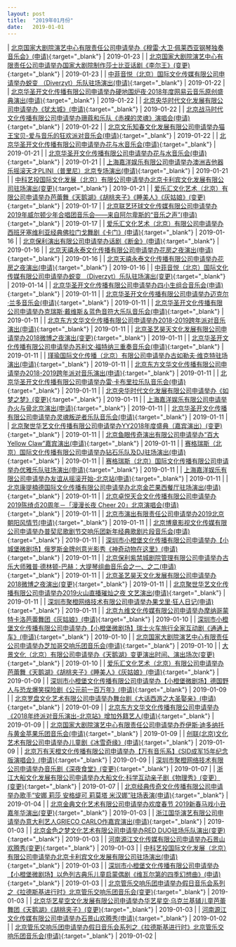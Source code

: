 ```yaml
---
layout: post
title:  "2019年01月份"
date:   2019-01-01
---
```


| [北京国家大剧院演艺中心有限责任公司申请举办《穆雷·大卫·佩莱西亚钢琴独奏音乐会》(申请)](http://www.beijing.gov.cn/zfxxgk/110021/xzspjggs53/2019-01/23/content_d285d6e1356e452f8fd083008dc41511.shtml){:target="_blank"} | 2019-01-23 |
| [北京国家大剧院演艺中心有限责任公司申请举办国家大剧院制作莎士比亚话剧《李尔王》(变更)](http://www.beijing.gov.cn/zfxxgk/110021/xzspjggs53/2019-01/23/content_2335c5ce80684ff0a333c18a150300b0.shtml){:target="_blank"} | 2019-01-23 |
| [中菲音悦（北京）国际文化传媒有限公司申请举办蜕变 （Diverzyt）乐队驻场演出(申请)](http://www.beijing.gov.cn/zfxxgk/110021/xzspjggs53/2019-01/22/content_e5082b2b18d3460aae5c3a476748ffe2.shtml){:target="_blank"} | 2019-01-22 |
| [北京华圣开文化传播有限公司申请举办硬地围炉夜·2018年度网易云音乐原创盛典演出(申请)](http://www.beijing.gov.cn/zfxxgk/110021/xzspjggs53/2019-01/22/content_005f6e8328c142feac28a6d0af66a74e.shtml){:target="_blank"} | 2019-01-22 |
| [北京央华时代文化发展有限公司申请举办《犹太城》(申请)](http://www.beijing.gov.cn/zfxxgk/110021/xzspjggs53/2019-01/22/content_bb94c94cf7f741d9a4e442170cacfe7e.shtml){:target="_blank"} | 2019-01-22 |
| [北京战马时代文化传播有限公司申请举办珊蔻和乐队《赤裸的灵魂》演唱会(申请)](http://www.beijing.gov.cn/zfxxgk/110021/xzspjggs53/2019-01/22/content_c826ba4318864503a85350cb8a3f1d36.shtml){:target="_blank"} | 2019-01-22 |
| [北京文乐知春文化发展有限公司申请举办猫王宝贝-爱与音乐的狂欢派对音乐会(申请)](http://www.beijing.gov.cn/zfxxgk/110021/xzspjggs53/2019-01/22/content_904c241c3a3d4fd38c7f1b27a4b83aa8.shtml){:target="_blank"} | 2019-01-22 |
| [北京华圣开文化传播有限公司申请举办花与水音乐会(申请)](http://www.beijing.gov.cn/zfxxgk/110021/xzspjggs53/2019-01/21/content_9d9185701db048e09b697e824203f131.shtml){:target="_blank"} | 2019-01-21 |
| [北京华圣开文化传播有限公司申请举办花与水音乐会(申请)](http://www.beijing.gov.cn/zfxxgk/110021/xzspjggs53/2019-01/21/content_b5e0b8eeab8848f3a0c2585f99e03175.shtml){:target="_blank"} | 2019-01-21 |
| [上海嘉洋娱乐有限公司申请举办澳洲吉他器乐摇滚天才PLINI（普里尼）北京专场演出(申请)](http://www.beijing.gov.cn/zfxxgk/110021/xzspjggs53/2019-01/21/content_1a3084793bd34d28a14d58ad26bda4ee.shtml){:target="_blank"} | 2019-01-21 |
| [中科艺投国际文化发展（北京）有限公司申请举办北京卡利宾文化发展有限公司驻场演出(变更)](http://www.beijing.gov.cn/zfxxgk/110021/xzspjggs53/2019-01/21/content_bc3781f459674ef2a8d3595f9a306103.shtml){:target="_blank"} | 2019-01-21 |
| [爱乐汇文化艺术（北京）有限公司申请举办芭蕾舞《天鹅湖》《胡桃夹子》《睡美人》《灰姑娘》(变更)](http://www.beijing.gov.cn/zfxxgk/110021/xzspjggs53/2019-01/17/content_12c49a8d9b1a45c28b927b6f261b5f06.shtml){:target="_blank"} | 2019-01-17 |
| [北京联艺环球文化传媒有限公司申请举办2019年威尔顿少年合唱团音乐会——来自阿尔卑斯的“音乐之声”(申请)](http://www.beijing.gov.cn/zfxxgk/110021/xzspjggs53/2019-01/17/content_57553efa72d74d8d8f0314abc8ec0e63.shtml){:target="_blank"} | 2019-01-17 |
| [爱乐汇文化艺术（北京）有限公司申请举办西班牙塞维利亚经典佛拉门戈舞剧《卡门》(申请)](http://www.beijing.gov.cn/zfxxgk/110021/xzspjggs53/2019-01/16/content_d6fe71efaa3f41bbbf9e4457e23cc918.shtml){:target="_blank"} | 2019-01-16 |
| [北京保利演出有限公司申请举办话剧《断金》(申请)](http://www.beijing.gov.cn/zfxxgk/110021/xzspjggs53/2019-01/16/content_7eec07d115a14491bf44d773533ad606.shtml){:target="_blank"} | 2019-01-16 |
| [北京天禧永泰文化传播有限公司申请举办花房之夜演出(申请)](http://www.beijing.gov.cn/zfxxgk/110021/xzspjggs53/2019-01/16/content_3e3560d0f98c497b8ac3b9bc47dd94be.shtml){:target="_blank"} | 2019-01-16 |
| [北京天禧永泰文化传播有限公司申请举办花房之夜演出(申请)](http://www.beijing.gov.cn/zfxxgk/110021/xzspjggs53/2019-01/16/content_d5adfbe8d0554e06a08658127fa405fb.shtml){:target="_blank"} | 2019-01-16 |
| [中菲音悦（北京）国际文化传媒有限公司申请举办蜕变 （Diverzyt）乐队驻场演出(变更)](http://www.beijing.gov.cn/zfxxgk/110021/xzspjggs53/2019-01/14/content_b778bc4c45194c0aba9c926733c4a1df.shtml){:target="_blank"} | 2019-01-14 |
| [北京华圣开文化传播有限公司申请举办四小生组合音乐会(申请)](http://www.beijing.gov.cn/zfxxgk/110021/xzspjggs53/2019-01/11/content_c51b3ad2d1054087a3c081958e6b9bdf.shtml){:target="_blank"} | 2019-01-11 |
| [北京华圣开文化传播有限公司申请举办迈克尔·兰多音乐会(申请)](http://www.beijing.gov.cn/zfxxgk/110021/xzspjggs53/2019-01/11/content_088b5f9d5aa949a58c2716b2cf1ad9c1.shtml){:target="_blank"} | 2019-01-11 |
| [北京华圣开文化传播有限公司申请举办克瑞斯·戴维斯＆蓝色音符大乐队音乐会(申请)](http://www.beijing.gov.cn/zfxxgk/110021/xzspjggs53/2019-01/11/content_a56c289af2fd40828cc9ffcacfc3d5c0.shtml){:target="_blank"} | 2019-01-11 |
| [北京东方文华文化传播有限公司申请举办2018-2019跨年派对音乐演出(申请)](http://www.beijing.gov.cn/zfxxgk/110021/xzspjggs53/2019-01/11/content_ed050bcede1e4aab8c544502575b78ef.shtml){:target="_blank"} | 2019-01-11 |
| [北京圣艺昊天文化发展有限公司申请举办2018微博之夜演出(变更)](http://www.beijing.gov.cn/zfxxgk/110021/xzspjggs53/2019-01/11/content_3f8530fdf859410d8bf78e3dd20e7283.shtml){:target="_blank"} | 2019-01-11 |
| [北京华圣开文化传播有限公司申请举办苏利文·福特纳三重奏音乐会(申请)](http://www.beijing.gov.cn/zfxxgk/110021/xzspjggs53/2019-01/11/content_9f8e61579e5747f298dfcb7f37cacbb1.shtml){:target="_blank"} | 2019-01-11 |
| [瑾瑜国际文化传播（北京）有限公司申请举办古如勒夫·维克特驻场演出(申请)](http://www.beijing.gov.cn/zfxxgk/110021/xzspjggs53/2019-01/11/content_b9cd6b0cae554eb1aff75a60ab0aba73.shtml){:target="_blank"} | 2019-01-11 |
| [北京东方文华文化传播有限公司申请举办2018-2019跨年派对音乐演出(申请)](http://www.beijing.gov.cn/zfxxgk/110021/xzspjggs53/2019-01/11/content_0187e1f49808430499265423655c5630.shtml){:target="_blank"} | 2019-01-11 |
| [北京华圣开文化传播有限公司申请举办雷·卡布里拉乐队音乐会(申请)](http://www.beijing.gov.cn/zfxxgk/110021/xzspjggs53/2019-01/11/content_4e4b6a65d89b417ba2768a4ae3d1627c.shtml){:target="_blank"} | 2019-01-11 |
| [北京央华时代文化发展有限公司申请举办《如梦之梦》(变更)](http://www.beijing.gov.cn/zfxxgk/110021/xzspjggs53/2019-01/11/content_e9453d111f8f40f89171652fde9e05bc.shtml){:target="_blank"} | 2019-01-11 |
| [上海嘉洋娱乐有限公司申请举办火与骨北京演出(申请)](http://www.beijing.gov.cn/zfxxgk/110021/xzspjggs53/2019-01/11/content_34f78a91584e4458bc19bfcb9200381b.shtml){:target="_blank"} | 2019-01-11 |
| [北京华圣开文化传播有限公司申请举办灵魂叛逆者乐队音乐会(申请)](http://www.beijing.gov.cn/zfxxgk/110021/xzspjggs53/2019-01/11/content_1327d2b62eb642b89425c040258d540a.shtml){:target="_blank"} | 2019-01-11 |
| [北京聚世华艺文化传播有限公司申请举办YY2018年度盛典（嘉宾演出）(变更)](http://www.beijing.gov.cn/zfxxgk/110021/xzspjggs53/2019-01/11/content_879680e17b2042679945041099071df0.shtml){:target="_blank"} | 2019-01-11 |
| [北京鱼眼传奇演出有限公司申请举办“百大Yellow Claw”嘉宾演出(申请)](http://www.beijing.gov.cn/zfxxgk/110021/xzspjggs53/2019-01/11/content_098838b33bc749f4ae2af5d6114224aa.shtml){:target="_blank"} | 2019-01-11 |
| [赛格瑞斯（北京）国际文化传播有限公司申请举办钻石乐队及DJ驻场演出(申请)](http://www.beijing.gov.cn/zfxxgk/110021/xzspjggs53/2019-01/11/content_842ec0d733b8490b8eafc0eee83bc853.shtml){:target="_blank"} | 2019-01-11 |
| [赛格瑞斯（北京）国际文化传播有限公司申请举办优雅乐队驻场演出(申请)](http://www.beijing.gov.cn/zfxxgk/110021/xzspjggs53/2019-01/11/content_d60da5ac9d26463b89d61dbfdbab5efd.shtml){:target="_blank"} | 2019-01-11 |
| [上海嘉洋娱乐有限公司申请举办友谊从摇滚开始-北京站(申请)](http://www.beijing.gov.cn/zfxxgk/110021/xzspjggs53/2019-01/11/content_1d48f758d3ab459cb84d87fe73d0a10c.shtml){:target="_blank"} | 2019-01-11 |
| [北京康提楠德国际文化传播有限公司申请举办北京金芒果西餐厅驻场演出(申请)](http://www.beijing.gov.cn/zfxxgk/110021/xzspjggs53/2019-01/11/content_9f115aa80cb445e499ba1e71e81801e6.shtml){:target="_blank"} | 2019-01-11 |
| [北京卓悦天合文化传播有限公司申请举办2019陈绮贞20周年－「漫漫长夜 Cheer 20」北京演唱会(申请)](http://www.beijing.gov.cn/zfxxgk/110021/xzspjggs53/2019-01/11/content_c1d3181028734e8fb2532ac12dc673af.shtml){:target="_blank"} | 2019-01-11 |
| [北京市演出有限责任公司申请举办2019北京朝阳风情节(申请)](http://www.beijing.gov.cn/zfxxgk/110021/xzspjggs53/2019-01/11/content_d66a898dcbff4cf1a91c1580dd0c2fa5.shtml){:target="_blank"} | 2019-01-11 |
| [北京博章影视文化传媒有限公司申请举办普契尼歌剧节交响乐团新年经典歌剧片段音乐会(申请)](http://www.beijing.gov.cn/zfxxgk/110021/xzspjggs53/2019-01/11/content_6303de2b505d4f09857694b7bcface22.shtml){:target="_blank"} | 2019-01-11 |
| [深圳市小橙堡文化传播有限公司申请举办【小城堡微剧场】俄罗斯金牌创意光影秀《神奇动物在这里》(申请)](http://www.beijing.gov.cn/zfxxgk/110021/xzspjggs53/2019-01/11/content_e7e33a574907498da9f7ab72a26c12bc.shtml){:target="_blank"} | 2019-01-11 |
| [北京保利紫禁城剧院管理有限公司申请举办古乐大师雅普·德林顿-巴赫：大提琴组曲音乐会之一、之二(申请)](http://www.beijing.gov.cn/zfxxgk/110021/xzspjggs53/2019-01/11/content_ef82ef27b61f46459f74ebb2ca778d2d.shtml){:target="_blank"} | 2019-01-11 |
| [北京圣艺昊天文化发展有限公司申请举办2018微博之夜演出(变更)](http://www.beijing.gov.cn/zfxxgk/110021/xzspjggs53/2019-01/11/content_61c65c5be4dc42f68bf98fe8d5088be0.shtml){:target="_blank"} | 2019-01-11 |
| [北京聚世华艺文化传播有限公司申请举办2019火山直播璀灿之夜 文艺演出(申请)](http://www.beijing.gov.cn/zfxxgk/110021/xzspjggs53/2019-01/11/content_c6ebb5d03d35493993c81608f4904fd8.shtml){:target="_blank"} | 2019-01-11 |
| [深圳市聚橙网络技术有限公司申请举办果戈里·狂人日记(申请)](http://www.beijing.gov.cn/zfxxgk/110021/xzspjggs53/2019-01/11/content_6932a397dc284ebc901ede47d15136b6.shtml){:target="_blank"} | 2019-01-11 |
| [北京九维文化传媒有限公司申请举办摩纳哥蒙特卡洛芭蕾舞团《灰姑娘》(申请)](http://www.beijing.gov.cn/zfxxgk/110021/xzspjggs53/2019-01/10/content_b842964c26d14146a7e8fc7063334002.shtml){:target="_blank"} | 2019-01-10 |
| [深圳市小橙堡文化传播有限公司申请举办【小橙堡微剧场】瑞士火车旅行全家互动剧《通通上车》(申请)](http://www.beijing.gov.cn/zfxxgk/110021/xzspjggs53/2019-01/10/content_03086e66c42a4a46a3dcaed942101488.shtml){:target="_blank"} | 2019-01-10 |
| [北京国家大剧院演艺中心有限责任公司申请举办芝加哥交响乐团音乐会(申请)](http://www.beijing.gov.cn/zfxxgk/110021/xzspjggs53/2019-01/10/content_0c4857f0310b4b2b93eeeeecc4a0010f.shtml){:target="_blank"} | 2019-01-10 |
| [大景文化（北京）有限公司申请举办《天鹅湖》变更演出时间、演出场次(变更)](http://www.beijing.gov.cn/zfxxgk/110021/xzspjggs53/2019-01/10/content_7241e1d99b9f414a8079519002b65d39.shtml){:target="_blank"} | 2019-01-10 |
| [爱乐汇文化艺术（北京）有限公司申请举办芭蕾舞《天鹅湖》《胡桃夹子》《睡美人》《灰姑娘》(申请)](http://www.beijing.gov.cn/zfxxgk/110021/xzspjggs53/2019-01/09/content_f6ecfcb79fbc435fbfd98c26d186a398.shtml){:target="_blank"} | 2019-01-09 |
| [深圳市小橙堡文化传播有限公司申请举办【小橙堡微剧场】德国野人与恐龙爆笑探险剧《公元前一百万年》(申请)](http://www.beijing.gov.cn/zfxxgk/110021/xzspjggs53/2019-01/09/content_8621d918914b47e1be888f3ca4785222.shtml){:target="_blank"} | 2019-01-09 |
| [北京罗盘文化艺术有限公司申请举办舞台剧《大话西游之大圣娶亲》(申请)](http://www.beijing.gov.cn/zfxxgk/110021/xzspjggs53/2019-01/09/content_ac50ed18728f48d39525bed6dbd2b002.shtml){:target="_blank"} | 2019-01-09 |
| [北京东方文华文化传播有限公司申请举办《2018年终派对音乐演出-北京站》增加外籍艺人(申请)](http://www.beijing.gov.cn/zfxxgk/110021/xzspjggs53/2019-01/09/content_8e2ada33e244407b8c9acbebec125a29.shtml){:target="_blank"} | 2019-01-09 |
| [北京国家大剧院演艺中心有限责任公司申请举办乔伊斯·迪多纳托与黄金苹果乐团音乐会(申请)](http://www.beijing.gov.cn/zfxxgk/110021/xzspjggs53/2019-01/09/content_9831278c026d427b9c672aeb6d89842c.shtml){:target="_blank"} | 2019-01-09 |
| [创联(北京)文化艺术有限公司申请举办儿童剧《冰雪奇缘》(申请)](http://www.beijing.gov.cn/zfxxgk/110021/xzspjggs53/2019-01/09/content_d189d7670d644d089183be4c518a2667.shtml){:target="_blank"} | 2019-01-09 |
| [北京万有天橙文化传播有限公司申请举办【万有音乐系】《SID成军15年纪念版演唱会》(申请)](http://www.beijing.gov.cn/zfxxgk/110021/xzspjggs53/2019-01/09/content_3ac625d7662e4da190db38bc6df8859f.shtml){:target="_blank"} | 2019-01-09 |
| [深圳市聚橙网络技术有限公司申请举办音乐剧《深夜食堂》(变更)](http://www.beijing.gov.cn/zfxxgk/110021/xzspjggs53/2019-01/07/content_d295bba45ff24da5bcdee862041fab02.shtml){:target="_blank"} | 2019-01-07 |
| [浙江大船文化发展有限公司申请举办大船文化·科学互动亲子剧《物理秀》(变更）(变更)](http://www.beijing.gov.cn/zfxxgk/110021/xzspjggs53/2019-01/07/content_e30f8fa7b24c403fb9e2f539739198d1.shtml){:target="_blank"} | 2019-01-07 |
| [北京经典传奇文化传播有限公司申请举办歌手“安娜 莉莎 安格缇可 莉莫塔 米汉娜”驻场表演(申请)](http://www.beijing.gov.cn/zfxxgk/110021/xzspjggs53/2019-01/04/content_4a1a93249a8f41abb1b132ea80f3326a.shtml){:target="_blank"} | 2019-01-04 |
| [北京金典文化艺术有限公司申请举办欢度春节 2019新春马戏小丑嘉年华演出(变更)](http://www.beijing.gov.cn/zfxxgk/110021/xzspjggs53/2019-01/03/content_73d7481523614c91a9ef6821a0e42067.shtml){:target="_blank"} | 2019-01-03 |
| [浙江国华演艺有限公司申请举办意大利艺人GRIECO CARLO作嘉宾演出(申请)](http://www.beijing.gov.cn/zfxxgk/110021/xzspjggs53/2019-01/03/content_7b060207772041078ddc8ca43a7adff4.shtml){:target="_blank"} | 2019-01-03 |
| [北京金色之梦文化艺术有限公司申请举办RED DUO驻场乐队演出(变更)](http://www.beijing.gov.cn/zfxxgk/110021/xzspjggs53/2019-01/03/content_718dcbef9cc241d8a9261958b0098593.shtml){:target="_blank"} | 2019-01-03 |
| [河南源江文化传媒有限公司申请举办石景山欢腾秀(变更)](http://www.beijing.gov.cn/zfxxgk/110021/xzspjggs53/2019-01/03/content_da88ab65ad56480cbc1585b54d692598.shtml){:target="_blank"} | 2019-01-03 |
| [中科艺投国际文化发展（北京）有限公司申请举办北京卡利宾文化发展有限公司驻场演出(申请)](http://www.beijing.gov.cn/zfxxgk/110021/xzspjggs53/2019-01/03/content_1abf0b8399ae4758a714ac6f43cbefbe.shtml){:target="_blank"} | 2019-01-03 |
| [深圳市小橙堡文化传播有限公司申请举办【小橙堡微剧场】以色列古典乐儿童启蒙偶剧《维瓦尔第的四季幻想曲》(申请)](http://www.beijing.gov.cn/zfxxgk/110021/xzspjggs53/2019-01/03/content_14e0b5d9c76f441b8cd42e9ff0f61d5a.shtml){:target="_blank"} | 2019-01-03 |
| [北京管乐交响乐团申请举办假日音乐会系列之《拉德斯基进行时》北京管乐交响乐团音乐会(变更)](http://www.beijing.gov.cn/zfxxgk/110021/xzspjggs53/2019-01/03/content_6b9bf1c062b0483d84b39380df0ee989.shtml){:target="_blank"} | 2019-01-03 |
| [北京华艺星空文化发展有限公司申请举办华艺星空·乌克兰基辅儿童芭蕾舞团《天鹅湖》《胡桃夹子》(变更)](http://www.beijing.gov.cn/zfxxgk/110021/xzspjggs53/2019-01/03/content_6f69ad1f3dc94123b998fcdee7a833cf.shtml){:target="_blank"} | 2019-01-03 |
| [河南源江文化传媒有限公司申请举办石景山欢腾秀(申请)](http://www.beijing.gov.cn/zfxxgk/110021/xzspjggs53/2019-01/02/content_8d959676df744f9896a2c7c02c49a577.shtml){:target="_blank"} | 2019-01-02 |
| [北京管乐交响乐团申请举办假日音乐会系列之《拉德斯基进行时》北京管乐交响乐团音乐会(申请)](http://www.beijing.gov.cn/zfxxgk/110021/xzspjggs53/2019-01/02/content_60b50c0bdc1e41eb99365a53b85dbe12.shtml){:target="_blank"} | 2019-01-02 |

